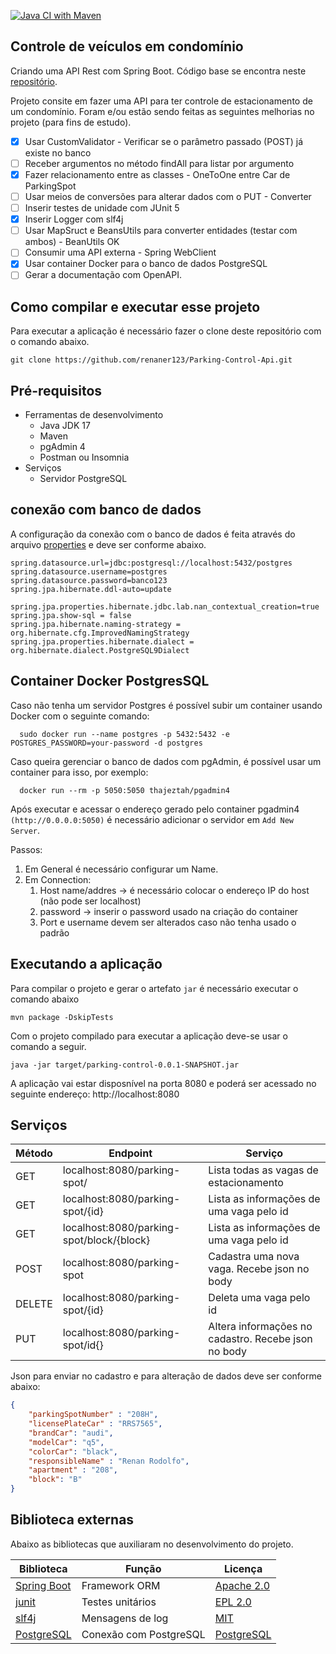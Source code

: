 [![Java CI with Maven](https://github.com/renaner123/Parking-Control-Api/actions/workflows/maven.yml/badge.svg)](https://github.com/renaner123/Parking-Control-Api/actions/workflows/maven.yml)

## Controle de veículos em condomínio

Criando uma API Rest com Spring Boot. Código base se encontra neste [repositório](https://www.youtube.com/watch?v=LXRU-Z36GEU&t=9s). 

Projeto consite em fazer uma API para ter controle de estacionamento de um condomínio. Foram e/ou estão sendo feitas as seguintes melhorias no projeto (para fins de estudo).

- [x] Usar CustomValidator - Verificar se o parâmetro passado (POST) já existe no banco
- [ ] Receber argumentos no método findAll para listar por argumento
- [x] Fazer relacionamento entre as classes - OneToOne entre Car de ParkingSpot
- [ ] Usar meios de conversões para alterar dados com o PUT - Converter
- [ ] Inserir testes de unidade com JUnit 5
- [x] Inserir Logger com slf4j
- [ ] Usar MapSruct e BeansUtils para converter entidades (testar com ambos) - BeanUtils OK
- [ ] Consumir uma API externa - Spring WebClient 
- [x] Usar container Docker para o banco de dados PostgreSQL
- [ ] Gerar a documentação com OpenAPI.
## Como compilar e executar esse projeto 

Para executar a aplicação é necessário fazer o clone deste repositório com o comando abaixo.

```shell
git clone https://github.com/renaner123/Parking-Control-Api.git
```

## Pré-requisitos

* Ferramentas de desenvolvimento
  * Java JDK 17 
  * Maven
  * pgAdmin 4
  * Postman ou Insomnia
* Serviços
  * Servidor PostgreSQL

## conexão com banco de dados 

A configuração da conexão com o banco de dados é feita através do arquivo [properties](src\main\resources\application.properties) e deve ser conforme abaixo.

```properties
spring.datasource.url=jdbc:postgresql://localhost:5432/postgres
spring.datasource.username=postgres
spring.datasource.password=banco123
spring.jpa.hibernate.ddl-auto=update

spring.jpa.properties.hibernate.jdbc.lab.nan_contextual_creation=true
spring.jpa.show-sql = false
spring.jpa.hibernate.naming-strategy = org.hibernate.cfg.ImprovedNamingStrategy
spring.jpa.properties.hibernate.dialect = org.hibernate.dialect.PostgreSQL9Dialect
```

## Container Docker PostgresSQL

Caso não tenha um servidor Postgres é possível subir um container usando Docker com o seguinte comando:

```shell
  sudo docker run --name postgres -p 5432:5432 -e POSTGRES_PASSWORD=your-password -d postgres
```
Caso queira gerenciar o banco de dados com pgAdmin, é possível usar um container para isso, por exemplo:

```shell
  docker run --rm -p 5050:5050 thajeztah/pgadmin4
```
Após executar e acessar o endereço gerado pelo container pgadmin4 `(http://0.0.0.0:5050)` é necessário adicionar o servidor em `Add New Server`. 

Passos:
1. Em General é necessário configurar um Name.
2. Em Connection:
   1. Host name/addres -> é necessário colocar o endereço IP do host (não pode ser localhost)
   2. password -> inserir o password usado na criação do container
   3. Port e username devem ser alterados caso não tenha usado o padrão

## Executando a aplicação

Para compilar o projeto e gerar o artefato `jar` é necessário executar o comando abaixo
```shell
mvn package -DskipTests
```

Com o projeto compilado para executar a aplicação deve-se usar o comando a seguir.

```
java -jar target/parking-control-0.0.1-SNAPSHOT.jar
```
A aplicação vai estar disposnível na porta 8080 e poderá ser acessado no seguinte endereço: http://localhost:8080

## Serviços

|Método| Endpoint| Serviço|
|-------|---------|--------|
|GET|localhost:8080/parking-spot/| Lista todas as vagas de estacionamento
|GET|localhost:8080/parking-spot/{id}|Lista as informações de uma vaga pelo id
|GET|localhost:8080/parking-spot/block/{block}|Lista as informações de uma vaga pelo id
|POST|localhost:8080/parking-spot| Cadastra uma nova vaga. Recebe json no body
|DELETE|localhost:8080/parking-spot/{id} | Deleta uma vaga pelo id
|PUT|localhost:8080/parking-spot/id{} | Altera informações no cadastro. Recebe json no body

Json para enviar no cadastro e para alteração de dados deve ser conforme abaixo:

```json
{
    "parkingSpotNumber" : "208H",
    "licensePlateCar" : "RRS7565",
    "brandCar": "audi",
    "modelCar": "q5",
    "colorCar": "black",
    "responsibleName" : "Renan Rodolfo",
    "apartment" : "208",
    "block": "B"
}
```

## Biblioteca externas

Abaixo as bibliotecas que auxiliaram no desenvolvimento do projeto.

Biblioteca |Função| Licença 
-|-|-
[Spring Boot](https://spring.io/projects/spring-boot)|Framework ORM|[Apache 2.0](https://github.com/spring-projects/spring-boot/blob/main/LICENSE.txt)
[junit](https://junit.org/junit5/)|Testes unitários|[EPL 2.0](http://www.eclipse.org/legal/epl-v20.html)
[slf4j](https://mvnrepository.com/artifact/org.apache.logging.log4j/log4j-core/2.6.2)|Mensagens de log|[MIT](https://www.slf4j.org/license.html)
[PostgreSQL](https://github.com/redis/jedis)|Conexão com PostgreSQL|[PostgreSQL](https://www.postgresql.org/about/licence/)







